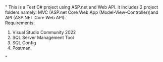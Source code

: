 "
This is a Test C# project using ASP.net and Web API. It includes 2 project folders namely: MVC (ASP.net Core Web App (Model-View-Controller))and API (ASP.NET Core Web API).  
Requirements:
1. Visual Studio Community 2022
2. SQL Server Management Tool 
3. SQL Config
3. Postman






" 
